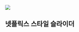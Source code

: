 ![](https://s3.us-west-2.amazonaws.com/secure.notion-static.com/bc2db746-a004-4806-b039-21ec3cebf7c7/netflix_slider_small.gif?X-Amz-Algorithm=AWS4-HMAC-SHA256&X-Amz-Credential=AKIAT73L2G45O3KS52Y5%2F20201004%2Fus-west-2%2Fs3%2Faws4_request&X-Amz-Date=20201004T111041Z&X-Amz-Expires=86400&X-Amz-Signature=a0aa1d196bf8ffb0b2688766eccae4bf355abd81f10bda270aa06a6af18a0f5d&X-Amz-SignedHeaders=host)

## 넷플릭스 스타일 슬라이더
